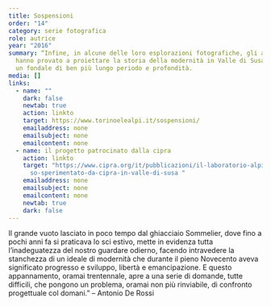 ```yaml
---
title: Sospensioni
order: "14"
category: serie fotografica
role: autrice
year: "2016"
summary: “Infine, in alcune delle loro esplorazioni fotografiche, gli autori
  hanno provato a proiettare la storia della modernità in Valle di Susa dentro
  un fondale di ben più lungo periodo e profondità.
media: []
links:
  - name: ""
    dark: false
    newtab: true
    action: linkto
    target: https://www.torinoelealpi.it/sospensioni/
    emailaddress: none
    emailsubject: none
    emailcontent: none
  - name: il progetto patrocinato dalla cipra
    action: linkto
    target: "https://www.cipra.org/it/pubblicazioni/il-laboratorio-alpino-il-percor\
      so-sperimentato-da-cipra-in-valle-di-susa "
    emailaddress: none
    emailsubject: none
    emailcontent: none
    newtab: true
    dark: false
---
```

Il grande vuoto lasciato in poco tempo dal ghiacciaio Sommelier, dove fino a pochi anni fa si praticava lo sci estivo, mette in evidenza tutta l’inadeguatezza del nostro guardare odierno, facendo intravedere la stanchezza di un ideale di modernità che durante il pieno Novecento aveva significato progresso e sviluppo, libertà e emancipazione. E questo appannamento, oramai trentennale, apre a una serie di domande, tutte difficili, che pongono un problema, oramai non più rinviabile, di confronto progettuale col domani.” – Antonio De Rossi

